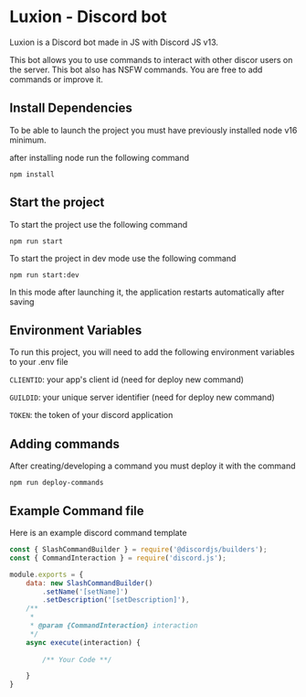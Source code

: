 # Luxion - Discord bot

Luxion is a Discord bot made in JS with Discord JS v13.

This bot allows you to use commands to interact with other discor users on the server.
This bot also has NSFW commands.
You are free to add commands or improve it.

## Install Dependencies

To be able to launch the project you must have previously installed node v16 minimum.

after installing node run the following command
```
npm install
```


## Start the project

To start the project use the following command
```
npm run start
```

To start the project in dev mode use the following command
```
npm run start:dev
```

In this mode after launching it, the application restarts automatically after saving
## Environment Variables

To run this project, you will need to add the following environment variables to your .env file

`CLIENTID`: your app's client id (need for deploy new command)

`GUILDID`: your unique server identifier (need for deploy new command)

`TOKEN`: the token of your discord application


## Adding commands

After creating/developing a command you must deploy it with the command
```
npm run deploy-commands
```
## Example Command file

Here is an example discord command template
```js
const { SlashCommandBuilder } = require('@discordjs/builders');
const { CommandInteraction } = require('discord.js');

module.exports = {
    data: new SlashCommandBuilder()
        .setName('[setName]')
        .setDescription('[setDescription]'),
    /**
     * 
     * @param {CommandInteraction} interaction
     */
    async execute(interaction) {
        
        /** Your Code **/

    }
}
```